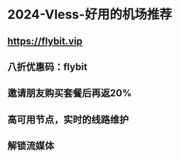 # 2024-Vless-好用的机场推荐

## https://flybit.vip

## 八折优惠码：flybit  

## 邀请朋友购买套餐后再返20%

## 高可用节点，实时的线路维护

## 解锁流媒体
